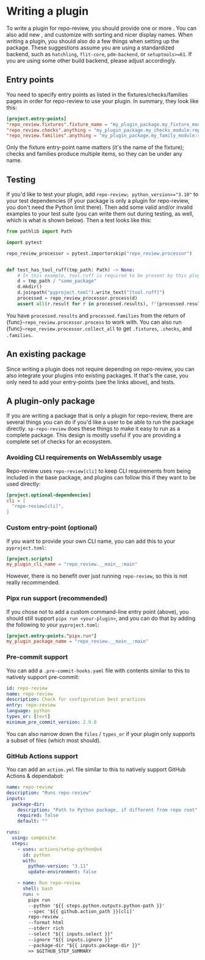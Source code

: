 # Writing a plugin

To write a plugin for repo-review, you should provide one or more [](./checks.md).
You can also add new [](./fixtures.md), and customize [](./families.md) with sorting and
nicer display names. When writing a plugin, you should also do a few things
when setting up the package. These suggestions assume you are using a
standardized backend, such as `hatchling`, `flit-core`, `pdm-backend`, or
`setuptools>=61`. If you are using some other build backend, please adjust
accordingly.

## Entry points

You need to specify entry points as listed in the fixtures/checks/families
pages in order for repo-review to use your plugin. In summary, they look like this:

```toml
[project.entry-points]
"repo_review.fixtures".fixture_name = "my_plugin_package.my_fixture_module:fixture_name"
"repo_review.checks".anything = "my_plugin_package.my_checks_module:repo_review_checks"
"repo_review.families".anything = "my_plugin_package.my_family_module:repo_review_families"
```

Only the fixture entry-point name matters (it's the name of the fixture);
checks and families produce multiple items, so they can be under any name.

## Testing

If you'd like to test your plugin, add `repo-review; python_version>="3.10"` to
your test dependencies (if your package is only a plugin for repo-review, you
don't need the Python limit there). Then add some valid and/or invalid examples
to your test suite (you can write them out during testing, as well, which is
what is shown below). Then a test looks like this:

```python
from pathlib import Path

import pytest

repo_review_processor = pytest.importorskip("repo_review.processor")


def test_has_tool_ruff(tmp_path: Path) -> None:
    # In this example, tool.ruff is required to be present by this plugin
    d = tmp_path / "some_package"
    d.mkdir()
    d.joinpath("pyproject.toml").write_text("[tool.ruff]")
    processed = repo_review_processor.process(d)
    assert all(r.result for r in processed.results), f"{processed.results}"
```

You have `processed.results` and `processed.families` from the return of
{func}`~repo_review.processor.process` to work with. You can also run
{func}`~repo_review.processor.collect_all` to get `.fixtures`, `.checks`, and
`.families`.

## An existing package

Since writing a plugin does not require depending on repo-review, you can also
integrate your plugins into existing packages. If that's the case, you only
need to add your entry-points (see the links above), and tests.

## A plugin-only package

If you are writing a package that is only a plugin for repo-review, there are
several things you can do if you'd like a user to be able to run the package
directly. `sp-repo-review` does these things to make it easy to run as a
complete package. This design is mostly useful if you are providing a complete
set of checks for an ecosystem.

### Avoiding CLI requirements on WebAssembly usage

Repo-review uses `repo-review[cli]` to keep CLI requirements from being
included in the base package, and plugins can follow this if they want to be
used directly:

```toml
[project.optional-dependencies]
cli = [
  "repo-review[cli]",
]
```

### Custom entry-point (optional)

If you want to provide your own CLI name, you can
add this to your `pyproject.toml`:

```toml
[project.scripts]
my_plugin_cli_name = "repo_review.__main__:main"
```

However, there is no benefit over just running `repo-review`, so this is not
really recommended.

### Pipx run support (recommended)

If you chose not to add a custom command-line entry point (above), you should
still support `pipx run <your-plugin>`, and you can do that by adding the
following to your `pyproject.toml`:

```toml
[project.entry-points."pipx.run"]
my_plugin_package_name = "repo_review.__main__:main"
```

### Pre-commit support

You can add a `.pre-commit-hooks.yaml` file with contents similar to this to
natively support pre-commit:

```yaml
id: repo-review
name: repo-review
description: Check for configuration best practices
entry: repo-review
language: python
types_or: [text]
minimum_pre_commit_version: 2.9.0
```

You can also narrow down the `files` / `types_or` if your plugin only supports
a subset of files (which most should).

### GitHub Actions support

You can add an `action.yml` file similar to this to natively support GitHub
Actions & dependabot:

```yaml
name: repo-review
description: "Runs repo-review"
inputs:
  package-dir:
    description: "Path to Python package, if different from repo root"
    required: false
    default: ""

runs:
  using: composite
  steps:
    - uses: actions/setup-python@v4
      id: python
      with:
        python-version: "3.11"
        update-environment: false

    - name: Run repo-review
      shell: bash
      run: >
        pipx run
        --python '${{ steps.python.outputs.python-path }}'
        --spec '${{ github.action_path }}[cli]'
        repo-review .
        --format html
        --stderr rich
        --select "${{ inputs.select }}"
        --ignore "${{ inputs.ignore }}"
        --package-dir "${{ inputs.package-dir }}"
        >> $GITHUB_STEP_SUMMARY
```

